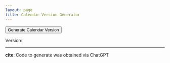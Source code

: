 ```yaml
---
layout: page
title: Calendar Version Generator
---
```


<button id="generateButton">Generate Calendar Version</button>

<p>Version: <span id="calenderVersionValue"></span></p>

<!-- Include Day.js from a CDN -->
<script src="https://cdn.jsdelivr.net/npm/dayjs@1/dayjs.min.js"></script>

<script>
    function generateCalendarVersion() {
        let now = dayjs();

        let calendarVersion = now.format("YYYYMMDDHHmmssSSS");

        document.getElementById('calenderVersionValue').textContent = calendarVersion;
    }

    document.getElementById('generateVersionBtn').addEventListener('click', generateCalendarVersion);
</script>

---

**cite**: Code to generate was obtained via ChatGPT